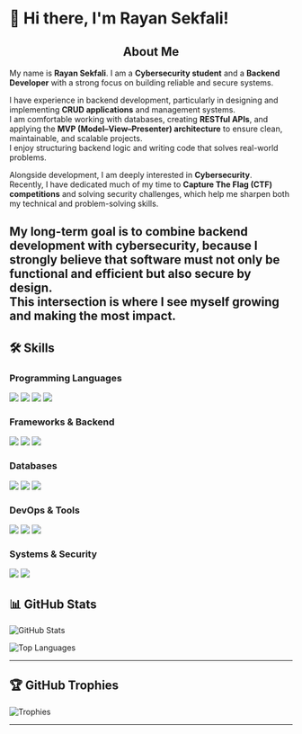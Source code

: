 # 👋 Hi there, I'm Rayan Sekfali!

<div align="center">

## About Me  

</div>

My name is **Rayan Sekfali**. I am a **Cybersecurity student** and a **Backend Developer** with a strong focus on building reliable and secure systems.  

I have experience in backend development, particularly in designing and implementing **CRUD applications** and management systems.  
I am comfortable working with databases, creating **RESTful APIs**, and applying the **MVP (Model–View–Presenter) architecture** to ensure clean, maintainable, and scalable projects.  
I enjoy structuring backend logic and writing code that solves real-world problems.  

Alongside development, I am deeply interested in **Cybersecurity**.  
Recently, I have dedicated much of my time to **Capture The Flag (CTF) competitions** and solving security challenges, which help me sharpen both my technical and problem-solving skills.  

My long-term goal is to **combine backend development with cybersecurity**, because I strongly believe that software must not only be functional and efficient but also **secure by design**.  
This intersection is where I see myself growing and making the most impact.
---
## 🛠️ Skills

### Programming Languages
<p>
  <img src="https://img.shields.io/badge/C-A8B9CC?style=for-the-badge&logo=c&logoColor=white"/>
  <img src="https://img.shields.io/badge/Python-3776AB?style=for-the-badge&logo=python&logoColor=white"/>
  <img src="https://img.shields.io/badge/JavaScript-F7DF1E?style=for-the-badge&logo=javascript&logoColor=black"/>
  <img src="https://img.shields.io/badge/Java-007396?style=for-the-badge&logo=java&logoColor=white"/>
</p>

### Frameworks & Backend
<p>
  <img src="https://img.shields.io/badge/Node.js-339933?style=for-the-badge&logo=node.js&logoColor=white"/>
  <img src="https://img.shields.io/badge/Express-000000?style=for-the-badge&logo=express&logoColor=white"/>
  <img src="https://img.shields.io/badge/Flask-000000?style=for-the-badge&logo=flask&logoColor=white"/>
</p>

### Databases
<p>
  <img src="https://img.shields.io/badge/PostgreSQL-4169E1?style=for-the-badge&logo=postgresql&logoColor=white"/>
  <img src="https://img.shields.io/badge/SQLite-003B57?style=for-the-badge&logo=sqlite&logoColor=white"/>
  <img src="https://img.shields.io/badge/Firebase-FFCA28?style=for-the-badge&logo=firebase&logoColor=black"/>
</p>

### DevOps & Tools
<p>
  <img src="https://img.shields.io/badge/Git-F05032?style=for-the-badge&logo=git&logoColor=white"/>
  <img src="https://img.shields.io/badge/GitHub-181717?style=for-the-badge&logo=github&logoColor=white"/>
  <img src="https://img.shields.io/badge/Docker-2496ED?style=for-the-badge&logo=docker&logoColor=white"/>
</p>

### Systems & Security
<p>
  <img src="https://img.shields.io/badge/Kali_Linux-557C94?style=for-the-badge&logo=kalilinux&logoColor=white"/>
  <img src="https://img.shields.io/badge/Wazuh-000000?style=for-the-badge&logoColor=white"/>
</p>


## 📊 GitHub Stats

![GitHub Stats](https://github-readme-stats.vercel.app/api?username=sek7rayan&show_icons=true&theme=tokyonight)

![Top Languages](https://github-readme-stats.vercel.app/api/top-langs/?username=sek7rayan&layout=compact&theme=tokyonight)

---

## 🏆 GitHub Trophies

![Trophies](https://github-profile-trophy.vercel.app/?username=sek7rayan&theme=darkhub)

---

